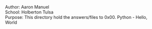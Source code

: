 Author: Aaron Manuel<br/>
School: Holberton Tulsa<br/>
Purpose: This directory hold the answers/files to 0x00. Python - Hello, World<br/>
